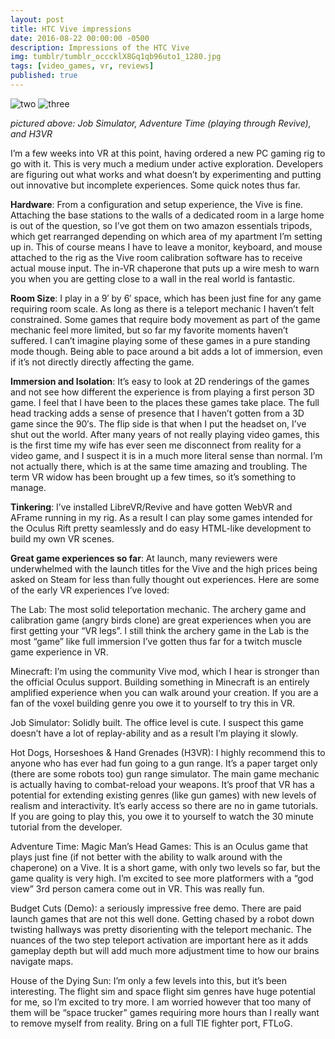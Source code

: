 ```yaml
---
layout: post
title: HTC Vive impressions
date: 2016-08-22 00:00:00 -0500
description: Impressions of the HTC Vive
img: tumblr/tumblr_occcklX8Gq1qb96uto1_1280.jpg
tags: [video_games, vr, reviews]
published: true
---
```


![two]({{site.baseurl}}/assets/img/tumblr/tumblr_occcklX8Gq1qb96uto2_1280.jpg)
![three]({{site.baseurl}}/assets/img/tumblr/tumblr_occcklX8Gq1qb96uto3_1280.jpg)

_pictured above: Job Simulator, Adventure Time (playing through Revive), and H3VR_

I’m a few weeks into VR at this point, having ordered a new PC gaming rig to go with it.  This is very much a medium under active exploration.  Developers are figuring out what works and what doesn’t by experimenting and putting out innovative but incomplete experiences.  Some quick notes thus far.

**Hardware**: From a configuration and setup experience, the Vive is fine.  Attaching the base stations to the walls of a dedicated room in a large home is out of the question, so I’ve got them on two amazon essentials tripods, which get rearranged depending on which area of my apartment I’m setting up in.  This of course means I have to leave a monitor, keyboard, and mouse attached to the rig as the Vive room calibration software has to receive actual mouse input.  The in-VR chaperone that puts up a wire mesh to warn you when you are getting close to a wall in the real world is fantastic.

**Room Size**: I play in a 9′ by 6′ space, which has been just fine for any game requiring room scale. As long as there is a teleport mechanic I haven’t felt constrained.  Some games that require body movement as part of the game mechanic feel more limited, but so far my favorite moments haven’t suffered.  I can’t imagine playing some of these games in a pure standing mode though.  Being able to pace around a bit adds a lot of immersion, even if it’s not directly directly affecting the game.

**Immersion and Isolation**: It’s easy to look at 2D renderings of the games and not see how different the experience is from playing a first person 3D game.  I feel that I have been to the places these games take place.  The full head tracking adds a sense of presence that I haven’t gotten from a 3D game since the 90′s.  The flip side is that when I put the headset on, I’ve shut out the world.  After many years of not really playing video games, this is the first time my wife has ever seen me disconnect from reality for a video game, and I suspect it is in a much more literal sense than normal.  I’m not actually there, which is at the same time amazing and troubling.  The term VR widow has been brought up a few times, so it’s something to manage.

**Tinkering**:  I’ve installed LibreVR/Revive and have gotten WebVR and AFrame running in my rig.  As a result I can play some games intended for the Oculus Rift pretty seamlessly and do easy HTML-like development to build my own VR scenes.

**Great game experiences so far**: At launch, many reviewers were underwhelmed with the launch titles for the Vive and the high prices being asked on Steam for less than fully thought out experiences.  Here are some of the early VR experiences I’ve loved:

The Lab: The most solid teleportation mechanic.  The archery game and calibration game (angry birds clone) are great experiences when you are first getting your “VR legs”.  I still think the archery game in the Lab is the most “game” like full immersion I’ve gotten thus far for a twitch muscle game experience in VR.

Minecraft: I’m using the community Vive mod, which I hear is stronger than the official Oculus support.  Building something in Minecraft is an entirely amplified experience when you can walk around your creation.  If you are a fan of the voxel building genre you owe it to yourself to try this in VR.

Job Simulator: Solidly built.  The office level is cute.  I suspect this game doesn’t have a lot of replay-ability and as a result I’m playing it slowly.

Hot Dogs, Horseshoes & Hand Grenades (H3VR): I highly recommend this to anyone who has ever had fun going to a gun range.  It’s a paper target only (there are some robots too) gun range simulator.  The main game mechanic is actually having to combat-reload your weapons.  It’s proof that VR has a potential for extending existing genres (like gun games) with new levels of realism and interactivity.  It’s early access so there are no in game tutorials.  If you are going to play this, you owe it to yourself to watch the 30 minute tutorial from the developer.  

Adventure Time: Magic Man’s Head Games: This is an Oculus game that plays just fine (if not better with the ability to walk around with the chaperone) on a Vive. It is a short game, with only two levels so far, but the game quality is very high.  I’m excited to see more platformers with a “god view” 3rd person camera come out in VR.  This was really fun.

Budget Cuts (Demo): a seriously impressive free demo.  There are paid launch games that are not this well done.  Getting chased by a robot down twisting hallways was pretty disorienting with the teleport mechanic.  The nuances of the two step teleport activation are important here as it adds gameplay depth but will add much more adjustment time to how our brains navigate maps.

House of the Dying Sun: I’m only a few levels into this, but it’s been interesting.  The flight sim and space flight sim genres have huge potential for me, so I’m excited to try more.  I am worried however that too many of them will be “space trucker” games requiring more hours than I really want to remove myself from reality.  Bring on a full TIE fighter port, FTLoG. 